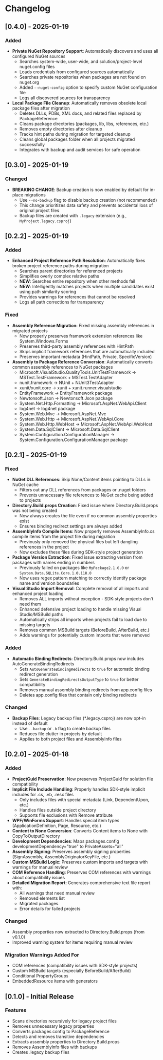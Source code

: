 # Changelog

## [0.4.0] - 2025-01-19

### Added
- **Private NuGet Repository Support**: Automatically discovers and uses all configured NuGet sources
  - Searches system-wide, user-wide, and solution/project-level nuget.config files
  - Loads credentials from configured sources automatically
  - Searches private repositories when packages are not found on nuget.org
  - Added `--nuget-config` option to specify custom NuGet configuration file
  - Logs all discovered sources for transparency
- **Local Package File Cleanup**: Automatically removes obsolete local package files after migration
  - Deletes DLLs, PDBs, XML docs, and related files replaced by PackageReference
  - Cleans package directories (packages, lib, libs, references, etc.)
  - Removes empty directories after cleanup
  - Tracks hint paths during migration for targeted cleanup
  - Cleans global packages folder when all projects migrated successfully
  - Integrates with backup and audit services for safe operation

## [0.3.0] - 2025-01-19

### Changed
- **BREAKING CHANGE**: Backup creation is now enabled by default for in-place migrations
  - Use `--no-backup` flag to disable backup creation (not recommended)
  - This change prioritizes data safety and prevents accidental loss of original project files
  - Backup files are created with `.legacy` extension (e.g., `MyProject.legacy.csproj`)

## [0.2.2] - 2025-01-19

### Added
- **Enhanced Project Reference Path Resolution**: Automatically fixes broken project reference paths during migration
  - Searches parent directories for referenced projects
  - Simplifies overly complex relative paths
  - **NEW**: Searches entire repository when other methods fail
  - **NEW**: Intelligently matches projects when multiple candidates exist using path similarity scoring
  - Provides warnings for references that cannot be resolved
  - Logs all path corrections for transparency

### Fixed
- **Assembly Reference Migration**: Fixed missing assembly references in migrated projects
  - Now properly preserves framework extension references like System.Windows.Forms
  - Preserves third-party assembly references with HintPath
  - Skips implicit framework references that are automatically included
  - Preserves important metadata (HintPath, Private, SpecificVersion)
- **Assembly to Package Reference Conversion**: Automatically converts common assembly references to NuGet packages
  - Microsoft.VisualStudio.QualityTools.UnitTestFramework → MSTest.TestFramework + MSTest.TestAdapter
  - nunit.framework → NUnit + NUnit3TestAdapter
  - xunit/xunit.core → xunit + xunit.runner.visualstudio
  - EntityFramework → EntityFramework package
  - Newtonsoft.Json → Newtonsoft.Json package
  - System.Net.Http.Formatting → Microsoft.AspNet.WebApi.Client
  - log4net → log4net package
  - System.Web.Mvc → Microsoft.AspNet.Mvc
  - System.Web.Http → Microsoft.AspNet.WebApi.Core
  - System.Web.Http.WebHost → Microsoft.AspNet.WebApi.WebHost
  - System.Data.SqlClient → Microsoft.Data.SqlClient
  - System.Configuration.ConfigurationManager → System.Configuration.ConfigurationManager package

## [0.2.1] - 2025-01-19

### Fixed
- **NuGet DLL References**: Skip None/Content items pointing to DLLs in NuGet cache
  - Filters out any DLL references from packages or .nuget folders
  - Prevents unnecessary file references to NuGet cache being added to projects
- **Directory.Build.props Creation**: Fixed issue where Directory.Build.props was not being created
  - Now always creates the file even if no common assembly properties exist
  - Ensures binding redirect settings are always added
- **AssemblyInfo Compile Items**: Now properly removes AssemblyInfo.cs compile items from the project file during migration
  - Previously only removed the physical files but left dangling references in the project
  - Now excludes these files during SDK-style project generation
- **Package Version Extraction**: Fixed issue extracting version from packages with names ending in numbers
  - Previously failed on packages like `MyPackage2.1.0.0` or `System.Data.SQLite.Core.1.0.118.0`
  - Now uses regex pattern matching to correctly identify package name and version boundaries
- **Visual Studio Import Removal**: Complete removal of all imports and enhanced project loading
  - Removes ALL imports without exception - SDK-style projects don't need them
  - Enhanced defensive project loading to handle missing Visual Studio/MSBuild paths
  - Automatically strips all imports when projects fail to load due to missing targets
  - Removes common MSBuild targets (BeforeBuild, AfterBuild, etc.)
  - Adds warnings for potentially custom imports that were removed

### Added
- **Automatic Binding Redirects**: Directory.Build.props now includes AutoGenerateBindingRedirects
  - Sets `AutoGenerateBindingRedirects` to `true` for automatic binding redirect generation
  - Sets `GenerateBindingRedirectsOutputType` to `true` for better compatibility
  - Removes manual assembly binding redirects from app.config files
  - Deletes app.config files that contain only binding redirects

### Changed
- **Backup Files**: Legacy backup files (*.legacy.csproj) are now opt-in instead of default
  - Use `--backup` or `-b` flag to create backup files
  - Reduces file clutter in projects by default
  - Applies to both project files and AssemblyInfo files

## [0.2.0] - 2025-01-18

### Added
- **ProjectGuid Preservation**: Now preserves ProjectGuid for solution file compatibility
- **Implicit File Include Handling**: Properly handles SDK-style implicit includes for .cs, .vb, .resx files
  - Only includes files with special metadata (Link, DependentUpon, etc.)
  - Handles files outside project directory
  - Supports file exclusions with Remove attribute
- **WPF/WinForms Support**: Handles special item types (ApplicationDefinition, Page, Resource, etc.)
- **Content to None Conversion**: Converts Content items to None with CopyToOutputDirectory
- **Development Dependencies**: Maps packages.config developmentDependency="true" to PrivateAssets="all"
- **Assembly Signing**: Preserves assembly signing properties (SignAssembly, AssemblyOriginatorKeyFile, etc.)
- **Custom MSBuild Logic**: Preserves custom imports and targets with warnings for manual review
- **COM Reference Handling**: Preserves COM references with warnings about compatibility issues
- **Detailed Migration Report**: Generates comprehensive text file report with:
  - All warnings that need manual review
  - Removed elements list
  - Migrated packages
  - Error details for failed projects

### Changed
- Assembly properties now extracted to Directory.Build.props (from v0.1.0)
- Improved warning system for items requiring manual review

### Migration Warnings Added For
- COM references (compatibility issues with SDK-style projects)
- Custom MSBuild targets (especially BeforeBuild/AfterBuild)
- Conditional PropertyGroups
- EmbeddedResource items with generators

## [0.1.0] - Initial Release

### Features
- Scans directories recursively for legacy project files
- Removes unnecessary legacy properties
- Converts packages.config to PackageReference
- Detects and removes transitive dependencies
- Extracts assembly properties to Directory.Build.props
- Removes AssemblyInfo files with backups
- Creates .legacy backup files